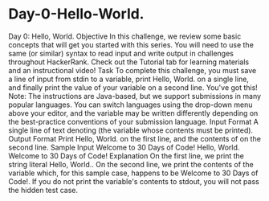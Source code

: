 # Day-0-Hello-World.
Day 0: Hello, World.
Objective
In this challenge, we review some basic concepts that will get you started with this series. You will need to use the same (or similar) syntax to read input and write output in challenges throughout HackerRank. Check out the Tutorial tab for learning materials and an instructional video!
Task
To complete this challenge, you must save a line of input from stdin to a variable, print Hello, World. on a single line, and finally print the value of your variable on a second line.
You've got this!
Note: The instructions are Java-based, but we support submissions in many popular languages. You can switch languages using the drop-down menu above your editor, and the  variable may be written differently depending on the best-practice conventions of your submission language.
Input Format
A single line of text denoting  (the variable whose contents must be printed).
Output Format
Print Hello, World. on the first line, and the contents of  on the second line.
Sample Input
Welcome to 30 Days of Code!
Hello, World. 
Welcome to 30 Days of Code!
Explanation
On the first line, we print the string literal Hello, World.. On the second line, we print the contents of the  variable which, for this sample case, happens to be Welcome to 30 Days of Code!. If you do not print the variable's contents to stdout, you will not pass the hidden test case.
